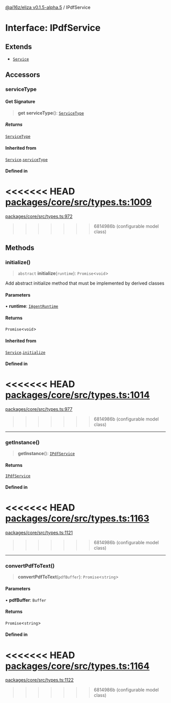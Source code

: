 [@ai16z/eliza v0.1.5-alpha.5](../index.md) / IPdfService

# Interface: IPdfService

## Extends

- [`Service`](../classes/Service.md)

## Accessors

### serviceType

#### Get Signature

> **get** **serviceType**(): [`ServiceType`](../enumerations/ServiceType.md)

##### Returns

[`ServiceType`](../enumerations/ServiceType.md)

#### Inherited from

[`Service`](../classes/Service.md).[`serviceType`](../classes/Service.md#serviceType-1)

#### Defined in

<<<<<<< HEAD
[packages/core/src/types.ts:1009](https://github.com/ai16z/eliza/blob/main/packages/core/src/types.ts#L1009)
=======
[packages/core/src/types.ts:972](https://github.com/ai16z/eliza/blob/main/packages/core/src/types.ts#L972)
>>>>>>> 6814986b (configurable model class)

## Methods

### initialize()

> `abstract` **initialize**(`runtime`): `Promise`\<`void`\>

Add abstract initialize method that must be implemented by derived classes

#### Parameters

• **runtime**: [`IAgentRuntime`](IAgentRuntime.md)

#### Returns

`Promise`\<`void`\>

#### Inherited from

[`Service`](../classes/Service.md).[`initialize`](../classes/Service.md#initialize)

#### Defined in

<<<<<<< HEAD
[packages/core/src/types.ts:1014](https://github.com/ai16z/eliza/blob/main/packages/core/src/types.ts#L1014)
=======
[packages/core/src/types.ts:977](https://github.com/ai16z/eliza/blob/main/packages/core/src/types.ts#L977)
>>>>>>> 6814986b (configurable model class)

***

### getInstance()

> **getInstance**(): [`IPdfService`](IPdfService.md)

#### Returns

[`IPdfService`](IPdfService.md)

#### Defined in

<<<<<<< HEAD
[packages/core/src/types.ts:1163](https://github.com/ai16z/eliza/blob/main/packages/core/src/types.ts#L1163)
=======
[packages/core/src/types.ts:1121](https://github.com/ai16z/eliza/blob/main/packages/core/src/types.ts#L1121)
>>>>>>> 6814986b (configurable model class)

***

### convertPdfToText()

> **convertPdfToText**(`pdfBuffer`): `Promise`\<`string`\>

#### Parameters

• **pdfBuffer**: `Buffer`

#### Returns

`Promise`\<`string`\>

#### Defined in

<<<<<<< HEAD
[packages/core/src/types.ts:1164](https://github.com/ai16z/eliza/blob/main/packages/core/src/types.ts#L1164)
=======
[packages/core/src/types.ts:1122](https://github.com/ai16z/eliza/blob/main/packages/core/src/types.ts#L1122)
>>>>>>> 6814986b (configurable model class)
